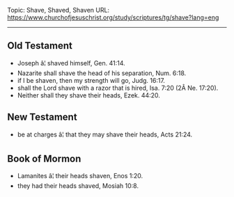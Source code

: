 Topic: Shave, Shaved, Shaven
URL: https://www.churchofjesuschrist.org/study/scriptures/tg/shave?lang=eng

---

## Old Testament

- Joseph â¦ shaved himself, Gen. 41:14.
- Nazarite shall shave the head of his separation, Num. 6:18.
- if I be shaven, then my strength will go, Judg. 16:17.
- shall the Lord shave with a razor that is hired, Isa. 7:20 (2Â Ne. 17:20).
- Neither shall they shave their heads, Ezek. 44:20.

## New Testament

- be at charges â¦ that they may shave their heads, Acts 21:24.

## Book of Mormon

- Lamanites â¦ their heads shaven, Enos 1:20.
- they had their heads shaved, Mosiah 10:8.

